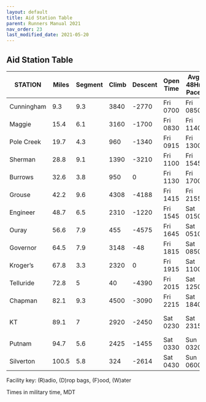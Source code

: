 ```yaml
---
layout: default
title: Aid Station Table
parent: Runners Manual 2021
nav_order: 23
last_modified_date: 2021-05-20
---
```


## Aid Station Table

| STATION    | Miles | Segment | Climb | Descent | Open Time | Avg 48Hr Pace | Cut Off  | Access   | Facility | Crew                | Latitude & Longitude |
| ---------- | ----- | ------- | ----- | ------- | --------- | ------------- | -------- | -------- | -------- | ------------------- | -------------------- |
| Cunningham | 9.3   | 9.3     | 3840  | \-2770  | Fri 0700   | Fri 0850       | Fri 1045 | Auto     | RDFW     | Yes                 | 37.7932° -107.5777°  |
| Maggie     | 15.4  | 6.1     | 3160  | \-1700  | Fri 0830   | Fri 1140      | None     | 4WD      | RFW      | No                  | 37.8134° -107.5360°  |
| Pole Creek | 19.7  | 4.3     | 960   | \-1340  | Fri 0915   | Fri 1300      | None     | Hike     | RFW      | No                  | 37.8031° -107.4747°  |
| Sherman    | 28.8  | 9.1     | 1390  | \-3210  | Fri 1100  | Fri 1545      | Fri 2015 | Auto 4WD | RDFW     | Yes                 | 37.9007° -107.4331°  |
| Burrows    | 32.6  | 3.8     | 950   | 0       | Fri 1130  | Fri 1700      | None     | Auto     | RFW      | No                  | 37.9370° -107.4610°  |
| Grouse     | 42.2  | 9.6     | 4308  | \-4188  | Fri 1415  | Fri 2155      | Sat 0230  | Auto     | RDFW     | Yes                 | 37.9176° -107.5581°  |
| Engineer   | 48.7  | 6.5     | 2310  | \-1220  | Fri 1545  | Sat 0150       | None     | Hike     | RFW      | No                  | 37.9858° -107.6041°  |
| Ouray      | 56.6  | 7.9     | 455   | \-4575  | Fri 1645  | Sat 0510       | Sat 0900  | Auto     | RDFW     | Yes                 | 38.0283° -107.6731°  |
| Governor   | 64.5  | 7.9     | 3148  | \-48    | Fri 1815  | Sat 0850       | Sat 1230 | Auto     | RFW      | No                  | 37.9814° -107.7612°  |
| Kroger’s   | 67.8  | 3.3     | 2320  | 0       | Fri 1915  | Sat 1100      | None     | Hike     | RFW      | No                  | 37.9616° -107.7717°  |
| Telluride  | 72.8  | 5       | 40    | \-4390  | Fri 2015  | Sat 1250      | Sat 1645 | Auto     | RDFW     | Yes                 | 37.9353° -107.8071°  |
| Chapman    | 82.1  | 9.3     | 4500  | \-3090  | Fri 2215  | Sat 1840      | Sat 2130 | Auto 4WD | RDFW     | Hike In Only        | 37.8557° -107.8044°  |
| KT         | 89.1  | 7       | 2920  | \-2450  | Sat 0230   | Sat 2315      | Sun 130  | 4WD      | RFW      | Pacer Exchange Only | 37.7916° -107.7939°  |
| Putnam     | 94.7  | 5.6     | 2425  | \-1455  | Sat 0330   | Sun 0320       | None     | Hike     | RFW      | No                  | 37.7804° -107.7310°  |
| Silverton  | 100.5 | 5.8     | 324   | \-2614  | Sat 0430   | Sun 0600       | Sun 0600  | Auto     | RDFW     | Yes                 | 37.8114° -107.6663°  |

Facility key: (R)adio, (D)rop bags, (F)ood, (W)ater

Times in military time, MDT
